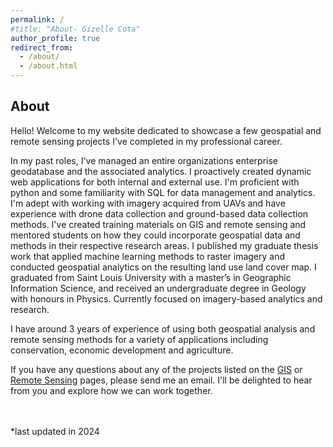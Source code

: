```yaml
---
permalink: /
#title: "About- Gizelle Cota"
author_profile: true
redirect_from: 
  - /about/
  - /about.html
---
```

<h2>About</h2>
Hello! Welcome to my website dedicated to showcase a few geospatial and remote sensing projects I've completed in my professional career. <br>

In my past roles, I've managed an entire organizations enterprise geodatabase and the associated analytics. I proactively created dynamic web applications for both internal and external use. I'm proficient with python and some familiarity with SQL for data management and analytics. I'm adept with working with imagery acquired from UAVs and have experience with drone data collection and ground-based data collection methods. I've created training materials on GIS and remote sensing and mentored students on how they could incorporate geospatial data and methods in their respective research areas. I published my graduate thesis work that applied machine learning methods to raster imagery and conducted geospatial analytics on the resulting land use land cover map. I graduated from Saint Louis University with a master’s in Geographic Information Science, and received an undergraduate degree in Geology with honours in Physics. Currently focused on imagery-based analytics and research. 
<br>

I have around 3 years of experience of using both geospatial analysis and remote sensing methods for a variety of applications including conservation, economic development and agriculture. 
<br>

If you have any questions about any of the projects listed on the [GIS](https://cotag11.github.io/GIS/) or [Remote Sensing](https://cotag11.github.io/RemoteSensing/) pages, please send me an email. I'll be delighted to hear from you and explore how we can work together. 


<br>
<br>
*last updated in 2024
